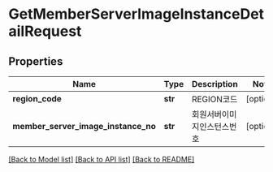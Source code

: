 # GetMemberServerImageInstanceDetailRequest

## Properties
Name | Type | Description | Notes
------------ | ------------- | ------------- | -------------
**region_code** | **str** | REGION코드 | [optional] 
**member_server_image_instance_no** | **str** | 회원서버이미지인스턴스번호 | [optional] 

[[Back to Model list]](../README.md#documentation-for-models) [[Back to API list]](../README.md#documentation-for-api-endpoints) [[Back to README]](../README.md)


